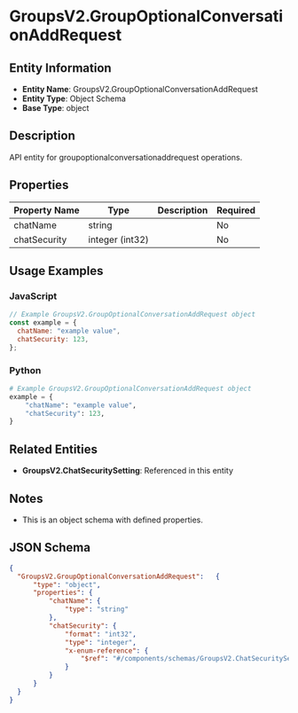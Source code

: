 # GroupsV2.GroupOptionalConversationAddRequest

## Entity Information
- **Entity Name**: GroupsV2.GroupOptionalConversationAddRequest
- **Entity Type**: Object Schema
- **Base Type**: object

## Description
API entity for groupoptionalconversationaddrequest operations.

## Properties

| Property Name | Type | Description | Required |
|---------------|------|-------------|----------|
| chatName | string |  | No |
| chatSecurity | integer (int32) |  | No |

## Usage Examples

### JavaScript
```javascript
// Example GroupsV2.GroupOptionalConversationAddRequest object
const example = {
  chatName: "example value",
  chatSecurity: 123,
};
```

### Python
```python
# Example GroupsV2.GroupOptionalConversationAddRequest object
example = {
    "chatName": "example value",
    "chatSecurity": 123,
}
```

## Related Entities
- **GroupsV2.ChatSecuritySetting**: Referenced in this entity

## Notes
- This is an object schema with defined properties.

## JSON Schema
```json
{
  "GroupsV2.GroupOptionalConversationAddRequest":   {
      "type": "object",
      "properties": {
          "chatName": {
              "type": "string"
          },
          "chatSecurity": {
              "format": "int32",
              "type": "integer",
              "x-enum-reference": {
                  "$ref": "#/components/schemas/GroupsV2.ChatSecuritySetting"
              }
          }
      }
  }
}
```
